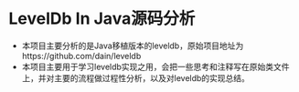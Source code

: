 # LevelDb In Java源码分析
- 本项目主要分析的是Java移植版本的leveldb，原始项目地址为https://github.com/dain/leveldb
- 本项目主要用于学习leveldb实现之用，会把一些思考和注释写在原始类文件上，并对主要的流程做过程性分析，以及对leveldb的实现总结。
